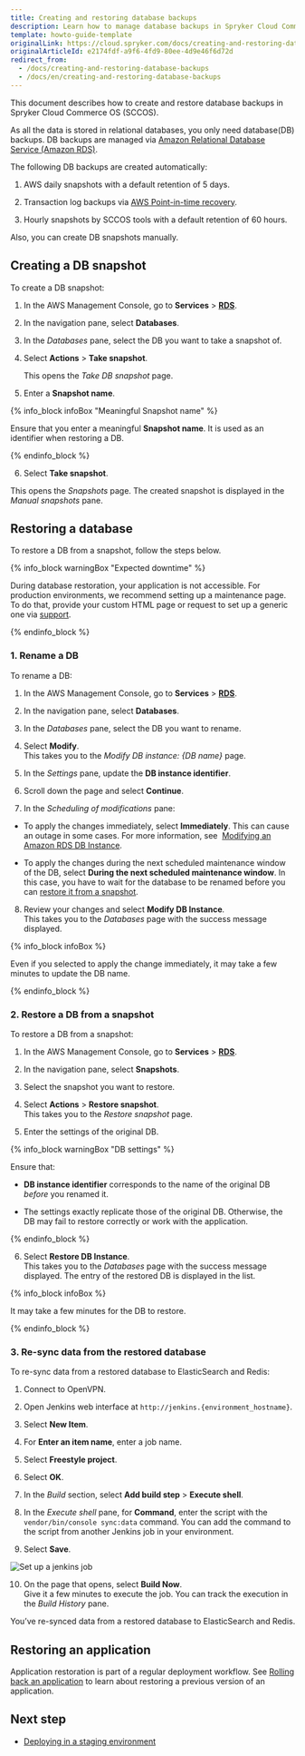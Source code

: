 ```yaml
---
title: Creating and restoring database backups
description: Learn how to manage database backups in Spryker Cloud Commerce OS.
template: howto-guide-template
originalLink: https://cloud.spryker.com/docs/creating-and-restoring-database-backups
originalArticleId: e2174fdf-a9f6-4fd9-80ee-4d9e46f6d72d
redirect_from:
  - /docs/creating-and-restoring-database-backups
  - /docs/en/creating-and-restoring-database-backups
---
```




This document describes how to create and restore database backups in Spryker Cloud Commerce OS (SCCOS).

As all the data is stored in relational databases, you only need database(DB) backups. DB backups are managed via [Amazon Relational Database Service (Amazon RDS)](https://docs.aws.amazon.com/AmazonRDS/latest/UserGuide/Welcome.html).

The following DB backups are created automatically:

1.  AWS daily snapshots with a default retention of 5 days.
    
2.  Transaction log backups via [AWS Point-in-time recovery](https://aws.amazon.com/rds/faqs/#Automatic_Backups_and_Database_Snapshots).
    
3.  Hourly snapshots by SCCOS tools with a default retention of 60 hours.
    

Also, you can create DB snapshots manually.

## Creating a DB snapshot


To create a DB snapshot:

1.  In the AWS Management Console, go to **Services** > [**RDS**](https://console.aws.amazon.com/rds/).
    
2.  In the navigation pane, select **Databases**.
    
3.  In the _Databases_ pane, select the DB you want to take a snapshot of.
    
4.  Select **Actions** > **Take snapshot**.
    
    This opens the _Take DB snapshot_ page.
    
5.  Enter a **Snapshot name**.  
    
{% info_block infoBox "Meaningful Snapshot name" %}

Ensure that you enter a meaningful **Snapshot name**. It is used as an identifier when restoring a DB.

{% endinfo_block %}

6. Select **Take snapshot**.

This opens the _Snapshots_ page. The created snapshot is displayed in the _Manual snapshots_ pane.

## Restoring a database


To restore a DB from a snapshot, follow the steps below.

{% info_block warningBox "Expected downtime" %}

During database restoration, your application is not accessible. For production environments, we recommend setting up a maintenance page. To do that, provide your custom HTML page or request to set up a generic one via [support](https://spryker.force.com/support/s/create-request-case).

{% endinfo_block %}




### 1. Rename a DB

To rename a DB:

1. In the AWS Management Console, go to **Services** > [**RDS**](https://console.aws.amazon.com/rds/).

2. In the navigation pane, select **Databases**.

3. In the _Databases_ pane, select the DB you want to rename.

4. Select **Modify**.  
This takes you to the _Modify DB instance: {DB name}_ page.

5. In the _Settings_ pane, update the **DB instance identifier**.

6. Scroll down the page and select **Continue**.

7. In the _Scheduling of modifications_ pane:

* To apply the changes immediately, select **Immediately**. This can cause an outage in some cases. For more information, see  [Modifying an Amazon RDS DB Instance](https://docs.aws.amazon.com/AmazonRDS/latest/UserGuide/Overview.DBInstance.Modifying.html).

* To apply the changes during the next scheduled maintenance window of the DB, select **During the next scheduled maintenance window**. In this case, you have to wait for the database to be renamed before you can [restore it from a snapshot](#restoring-a-database).

8. Review your changes and select **Modify DB Instance**_._  
This takes you to the _Databases_ page with the success message displayed.  

{% info_block infoBox %}

Even if you selected to apply the change immediately, it may take a few minutes to update the DB name.

{% endinfo_block %}


### 2. Restore a DB from a snapshot

To restore a DB from a snapshot:

1. In the AWS Management Console, go to **Services** > [**RDS**](https://console.aws.amazon.com/rds/).

2. In the navigation pane, select **Snapshots**.

3. Select the snapshot you want to restore.

4. Select **Actions** > **Restore snapshot**.  
This takes you to the _Restore snapshot_ page.

5. Enter the settings of the original DB.

{% info_block warningBox "DB settings" %}

Ensure that:

*   **DB instance identifier** corresponds to the name of the original DB _before_ you renamed it.
    
*   The settings exactly replicate those of the original DB. Otherwise, the DB may fail to restore correctly or work with the application.

{% endinfo_block %}



    

6. Select **Restore DB Instance**.  
This takes you to the _Databases_ page with the success message displayed. The entry of the restored DB is displayed in the list.

{% info_block infoBox %}

It may take a few minutes for the DB to restore.

{% endinfo_block %}


### 3. Re-sync data from the restored database

To re-sync data from a restored database to ElasticSearch and Redis:

1.  Connect to OpenVPN.
    
2.  Open Jenkins web interface at `http://jenkins.{environment_hostname}`.
    
3.  Select **New Item**.
    
4.  For **Enter an item name**, enter a job name.
    
5.  Select **Freestyle project**.
    
6.  Select **OK**.
    
7.  In the _Build_ section, select **Add build step** > **Execute shell**.
    
8.  In the _Execute shell_ pane, for **Command**, enter the script with the `vendor/bin/console sync:data` command. You can add the command to the script from another Jenkins job in your environment.
    
9.  Select **Save**.  
    
    

![Set up a jenkins job](https://spryker.s3.eu-central-1.amazonaws.com/cloud-docs/Spryker+Cloud/Creating+and+restoring+database+backups/set-up-a-jenkins-job.png)
    
10.  On the page that opens, select **Build Now**.  
    Give it a few minutes to execute the job. You can track the execution in the _Build History_ pane.  
    

You’ve re-synced data from a restored database to ElasticSearch and Redis.

## Restoring an application


Application restoration is part of a regular deployment workflow. See [Rolling back an application](/docs/cloud/dev/spryker-cloud-commerce-os/deploying-in-a-staging-environment.html#roll-back-an-application) to learn about restoring a previous version of an application.

## Next step


*   [Deploying in a staging environment](/docs/cloud/dev/spryker-cloud-commerce-os/deploying-in-a-staging-environment.html)
    


